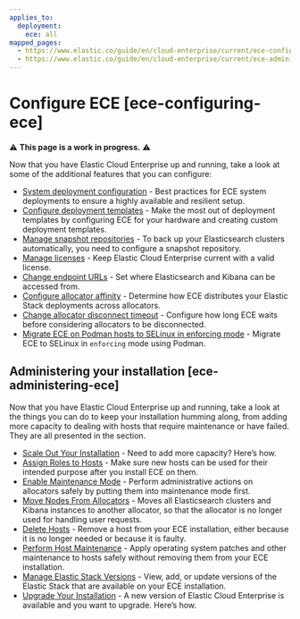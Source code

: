 ```yaml
---
applies_to:
  deployment:
    ece: all
mapped_pages:
  - https://www.elastic.co/guide/en/cloud-enterprise/current/ece-configuring-ece.html
  - https://www.elastic.co/guide/en/cloud-enterprise/current/ece-administering-ece.html
---
```


# Configure ECE [ece-configuring-ece]

⚠️ **This page is a work in progress.** ⚠️

Now that you have Elastic Cloud Enterprise up and running, take a look at some of the additional features that you can configure:

* [System deployment configuration](system-deployments-configuration.md) - Best practices for ECE system deployments to ensure a highly available and resilient setup.
* [Configure deployment templates](configure-deployment-templates.md) - Make the most out of deployment templates by configuring ECE for your hardware and creating custom deployment templates.
* [Manage snapshot repositories](../../tools/snapshot-and-restore/cloud-enterprise.md) - To back up your Elasticsearch clusters automatically, you need to configure a snapshot repository.
* [Manage licenses](../../license/manage-your-license-in-ece.md) - Keep Elastic Cloud Enterprise current with a valid license.
* [Change endpoint URLs](change-endpoint-urls.md) - Set where Elasticsearch and Kibana can be accessed from.
* [Configure allocator affinity](configure-allocator-affinity.md) - Determine how ECE distributes your Elastic Stack deployments across allocators.
* [Change allocator disconnect timeout](change-allocator-disconnect-timeout.md) - Configure how long ECE waits before considering allocators to be disconnected.
* [Migrate ECE on Podman hosts to SELinux in enforcing mode](migrate-ece-on-podman-hosts-to-selinux-enforce.md) - Migrate ECE to SELinux in `enforcing` mode using Podman.

## Administering your installation [ece-administering-ece]

Now that you have Elastic Cloud Enterprise up and running, take a look at the things you can do to keep your installation humming along, from adding more capacity to dealing with hosts that require maintenance or have failed. They are all presented in the [](../../maintenance.md) section.

* [Scale Out Your Installation](../../../deploy-manage/maintenance/ece/scale-out-installation.md) - Need to add more capacity? Here’s how.
* [Assign Roles to Hosts](../../../deploy-manage/deploy/cloud-enterprise/assign-roles-to-hosts.md) - Make sure new hosts can be used for their intended purpose after you install ECE on them.
* [Enable Maintenance Mode](../../../deploy-manage/maintenance/ece/enable-maintenance-mode.md) - Perform administrative actions on allocators safely by putting them into maintenance mode first.
* [Move Nodes From Allocators](../../../deploy-manage/maintenance/ece/move-nodes-instances-from-allocators.md) - Moves all Elasticsearch clusters and Kibana instances to another allocator, so that the allocator is no longer used for handling user requests.
* [Delete Hosts](../../../deploy-manage/maintenance/ece/delete-ece-hosts.md) - Remove a host from your ECE installation, either because it is no longer needed or because it is faulty.
* [Perform Host Maintenance](../../../deploy-manage/maintenance/ece/perform-ece-hosts-maintenance.md) - Apply operating system patches and other maintenance to hosts safely without removing them from your ECE installation.
* [Manage Elastic Stack Versions](../../../deploy-manage/deploy/cloud-enterprise/manage-elastic-stack-versions.md) - View, add, or update versions of the Elastic Stack that are available on your ECE installation.
* [Upgrade Your Installation](../../../deploy-manage/upgrade/orchestrator/upgrade-cloud-enterprise.md) - A new version of Elastic Cloud Enterprise is available and you want to upgrade. Here’s how.


